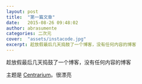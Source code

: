 ```yaml
---
layout: post
title:  "第一篇文章"
date:   2015-08-26 09:48:02
author: abrasumente
categories: 二次元
cover:  "assets/instacode.jpg"
excerpt: 趁放假最后几天捣鼓了一个博客，没有任何内容的博客
---
```


趁放假最后几天捣鼓了一个博客，没有任何内容的博客

主题是 [Centrarium][centrarium]。很漂亮

[jekyll]: http://jekyllrb.com/
[stackedit]: https://stackedit.io
[centrarium]:	https://github.com/bencentra/centrarium
